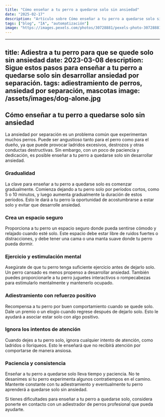 ```yaml
---
title: "Cómo enseñar a tu perro a quedarse solo sin ansiedad"
date: "2025-02-17"
description: "Artículo sobre Cómo enseñar a tu perro a quedarse solo sin ansiedad"
tags: ["blog", "IA", "automatización"]
image: "https://images.pexels.com/photos/30728881/pexels-photo-30728881.jpeg?auto=compress&cs=tinysrgb&h=350"
---
```


---
title: Adiestra a tu perro para que se quede solo sin ansiedad
date: 2023-03-08
description: Sigue estos pasos para enseñar a tu perro a quedarse solo sin desarrollar ansiedad por separación.
tags: adiestramiento de perros, ansiedad por separación, mascotas
image: /assets/images/dog-alone.jpg
---

## Cómo enseñar a tu perro a quedarse solo sin ansiedad

La ansiedad por separación es un problema común que experimentan muchos perros. Puede ser angustioso tanto para el perro como para el dueño, ya que puede provocar ladridos excesivos, destrozos y otras conductas destructivas. Sin embargo, con un poco de paciencia y dedicación, es posible enseñar a tu perro a quedarse solo sin desarrollar ansiedad.

### Gradualidad

La clave para enseñar a tu perro a quedarse solo es comenzar gradualmente. Comienza dejando a tu perro solo por períodos cortos, como 5 o 10 minutos, y luego aumenta gradualmente la duración de estos períodos. Esto le dará a tu perro la oportunidad de acostumbrarse a estar solo y evitar que desarrolle ansiedad.

### Crea un espacio seguro

Proporciona a tu perro un espacio seguro donde pueda sentirse cómodo y relajado cuando esté solo. Este espacio debe estar libre de ruidos fuertes o distracciones, y debe tener una cama o una manta suave donde tu perro pueda dormir.

### Ejercicio y estimulación mental

Asegúrate de que tu perro tenga suficiente ejercicio antes de dejarlo solo. Un perro cansado es menos propenso a desarrollar ansiedad. También puedes proporcionarle a tu perro juguetes interactivos o rompecabezas para estimularlo mentalmente y mantenerlo ocupado.

### Adiestramiento con refuerzo positivo

Recompensa a tu perro por buen comportamiento cuando se quede solo. Dale un premio o un elogio cuando regrese después de dejarlo solo. Esto le ayudará a asociar estar solo con algo positivo.

### Ignora los intentos de atención

Cuando dejes a tu perro solo, ignora cualquier intento de atención, como ladridos o lloriqueos. Esto le enseñará que no recibirá atención por comportarse de manera ansiosa.

### Paciencia y consistencia

Enseñar a tu perro a quedarse solo lleva tiempo y paciencia. No te desanimes si tu perro experimenta algunos contratiempos en el camino. Mantente constante con tu adiestramiento y eventualmente tu perro aprenderá a quedarse solo sin ansiedad.

Si tienes dificultades para enseñar a tu perro a quedarse solo, considera ponerte en contacto con un adiestrador de perros profesional que pueda ayudarte.